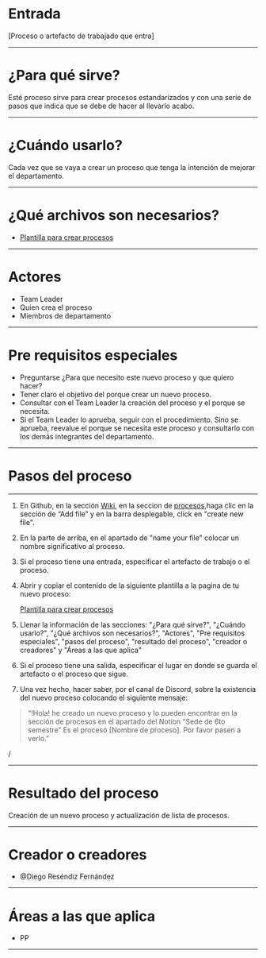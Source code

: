 # Entrada
[Proceso o artefacto de trabajado que entra]

---

# ¿Para qué sirve?

Esté proceso sirve para crear procesos estandarizados y con una serie de pasos que indica que se debe de hacer al llevarlo acabo.

---

# ¿Cuándo usarlo?

Cada vez que se vaya a crear un proceso que tenga la intención de mejorar el departamento.

---

# ¿Qué archivos son necesarios?

- [Plantilla para crear procesos]([https://www.notion.so/Plantilla-para-crear-procesos-2200e0eb031e4304b391333605691254?pvs=21](https://github.com/tec-devs-2024/wiki/blob/main/src/archivos_artefactos_trabajo/plantilla_crear_procesos))

---

# Actores

- Team Leader
- Quien crea el proceso
- Miembros de departamento

---

# Pre requisitos especiales

- Preguntarse ¿Para que necesito este nuevo proceso y que quiero hacer?
- Tener claro el objetivo del porque crear un nuevo proceso.
- Consultar con el Team Leader la creación del proceso y el porque se necesita.
- Si el Team Leader lo aprueba, seguir con el procedimiento. Sino se aprueba, reevalue el porque se necesita este proceso y consultarlo con los demás integrantes del departamento.

---

# Pasos del proceso

---

1. En Github, en la sección [Wiki](https://github.com/tec-devs-2024/wiki), en la seccion de [procesos](https://github.com/tec-devs-2024/wiki/tree/main/src/procesos),haga clic en la sección de “Add file” y en la barra desplegable, click en "create new file".
2. En la parte de arriba, en el apartado de "name your file" colocar un nombre significativo al proceso.
3. Si el proceso tiene una entrada, especificar el artefacto de trabajo o el proceso.
4. Abrir y copiar el contenido de la siguiente plantilla a la pagina de tu nuevo proceso:
    
    [Plantilla para crear procesos]([https://www.notion.so/Plantilla-para-crear-procesos-2200e0eb031e4304b391333605691254?pvs=21](https://github.com/tec-devs-2024/wiki/blob/main/src/archivos_artefactos_trabajo/plantilla_crear_procesos))
    
6. Llenar la información de las secciones: "¿Para qué sirve?", "¿Cuándo usarlo?", "¿Qué archivos son necesarios?", "Actores", "Pre requisitos especiales", "pasos del proceso", "resultado del proceso", "creador o creadores" y "Áreas a las que aplica" 
7. Si el proceso tiene una salida, especificar el lugar en donde se guarda el artefacto o el proceso que sigue. 
8. Una vez hecho, hacer saber, por el canal de Discord, sobre la existencia del nuevo proceso colocando el siguiente mensaje:

> “!Hola! he creado un nuevo proceso y lo pueden encontrar en la sección de procesos en el apartado del Notion “Sede de 6to semestre” Es el proceso [Nombre de proceso]. Por favor pasen a verlo.”
> 

/

---

# Resultado del proceso

Creación de un nuevo proceso y actualización de lista de procesos.

---

# Creador o creadores

- @Diego Reséndiz Fernández

---

# Áreas a las que aplica

- PP

---
